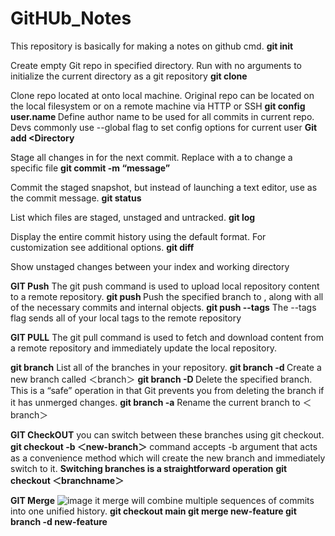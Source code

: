 # GitHUb_Notes
This repository is basically for making a notes on github cmd.
**git init<directory>**

Create empty Git repo in specified directory. Run with no arguments to initialize the current directory as a git repository
**git clone <repo>**

Clone repo located at <repo> onto local machine. Original repo can be located on the local filesystem or on a remote machine via HTTP or SSH
**git config user.name <name>**
Define author name to be used for all commits in current repo. Devs commonly use --global flag to set config options for current user
**Git add <Directory**

Stage all changes in <directory> for the next commit. Replace <directory> with a <file> to change a specific file
**git commit -m “message”**

Commit the staged snapshot, but instead of launching a text editor, use <message> as the commit message.
**git status**

List which files are staged, unstaged and untracked.
**git log**

Display the entire commit history using the default format. For customization see additional options.
**git diff** 

Show unstaged changes between your index and working directory


**GIT Push**
The git push command is used to upload local repository content to a remote repository.
**git push <remote> <branch>**
Push the specified branch to , along with all of the necessary commits and internal objects. 
**git push <remote> --tags**
The --tags flag sends all of your local tags to the remote repository

**GIT PULL**
The git pull command is used to fetch and download content from a remote repository and immediately update the local repository.




**git branch**
List all of the branches in your repository.
**git branch -d <branch>**
Create a new branch called ＜branch＞
**git branch -D <branch>**
Delete the specified branch. This is a “safe” operation in that Git prevents you from deleting the branch if it has unmerged changes.
**git branch -a**
Rename the current branch to ＜branch＞


**GIT CheckOUT**
you can switch between these branches using git checkout.
**git checkout -b ＜new-branch＞**
command accepts  -b argument that acts as a convenience method which will create the new branch and immediately switch to it.
**Switching branches is a straightforward operation** **git checkout ＜branchname＞**


**GIT Merge**
![image](https://github.com/AmanKumar-33/GitHUb_Notes/assets/89511864/bbf118b2-59e1-4ae7-8c83-461337d17f48)
it merge will combine multiple sequences of commits into one unified history.
**git checkout main
git merge new-feature
git branch -d new-feature**




